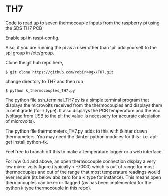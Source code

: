 # TH7
Code to read up to seven thermocouple inputs  from the raspberry pi using the SDS TH7 PCB

Enable spi in raspi-config.

Also, if you are running the pi as a user other than 'pi' add yourself to the spi group 
in /etc/group.

Clone the git hub repo here,

    $ git clone https://github.com/robin48gx/TH7.git 


change directory to TH7 and then run

    $ python k_thermocouples_TH7.py

The python file ssh_terminal_TH7.py is a simple terminal program
that displays the microvolts received from
the thermocouples and displays them in centigrade (for `k` type).
It also displays the PCB temperature and  the Vcc (voltage from USB to the pi;
the value is necessary for accurate calculation of microvolts).

The python file thermometers_TH7.py adds to this with 
tkinter drawn thermometers. You may need the tkinter python 
modules for this : i.e. apt-get install python-tk.

Feel free to branch off this to make a temperature logger or a web interface.

For h/w 0.4 and above, an open thermocouple connection display a very low 
micro-volts figure (typically < -7000) which is out of range for most thermocouples
and out of the range that most temperature readings would ever require (its below
abs zero for a k type for instance).
This means open thermocouples can be error flagged (as has been implemented for the
python `k` type thermocouple in this repo).
